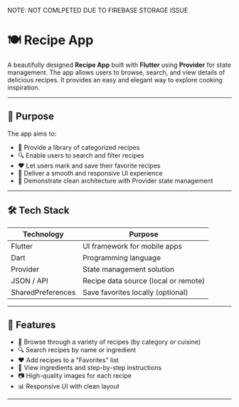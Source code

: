 NOTE: NOT COMLPETED DUE TO FIREBASE STORAGE ISSUE
# 🍽️ Recipe App

A beautifully designed **Recipe App** built with **Flutter** using **Provider** for state management. The app allows users to browse, search, and view details of delicious recipes. It provides an easy and elegant way to explore cooking inspiration.

---

## 🎯 Purpose

The app aims to:

- 📖 Provide a library of categorized recipes
- 🔍 Enable users to search and filter recipes
- ❤️ Let users mark and save their favorite recipes
- 📱 Deliver a smooth and responsive UI experience
- 🧠 Demonstrate clean architecture with Provider state management

---

## 🛠 Tech Stack

| Technology   | Purpose                            |
|--------------|------------------------------------|
| Flutter      | UI framework for mobile apps       |
| Dart         | Programming language               |
| Provider     | State management solution          |
| JSON / API   | Recipe data source (local or remote) |
| SharedPreferences | Save favorites locally (optional) |

---

## 🌟 Features

- 🍲 Browse through a variety of recipes (by category or cuisine)
- 🔍 Search recipes by name or ingredient
- ❤️ Add recipes to a "Favorites" list
- 📝 View ingredients and step-by-step instructions
- 📷 High-quality images for each recipe
- 📊 Responsive UI with clean layout

---


